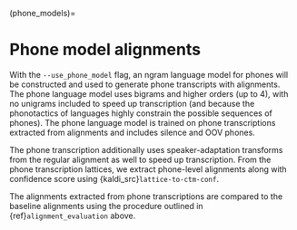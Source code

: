 
(phone_models)=
# Phone model alignments

With the `--use_phone_model` flag, an ngram language model for phones will be constructed and used to generate phone transcripts with alignments.  The phone language model uses bigrams and higher orders (up to 4), with no unigrams included to speed up transcription (and because the phonotactics of languages highly constrain the possible sequences of phones).  The phone language model is trained on phone transcriptions extracted from alignments and includes silence and OOV phones.

The phone transcription additionally uses speaker-adaptation transforms from the regular alignment as well to speed up transcription.  From the phone transcription lattices, we extract phone-level alignments along with confidence score using {kaldi_src}`lattice-to-ctm-conf`.

The alignments extracted from phone transcriptions are compared to the baseline alignments using the procedure outlined in {ref}`alignment_evaluation` above.
